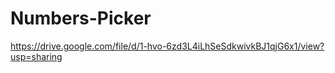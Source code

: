 # Numbers-Picker

https://drive.google.com/file/d/1-hvo-6zd3L4iLhSeSdkwivkBJ1qjG6x1/view?usp=sharing
 
